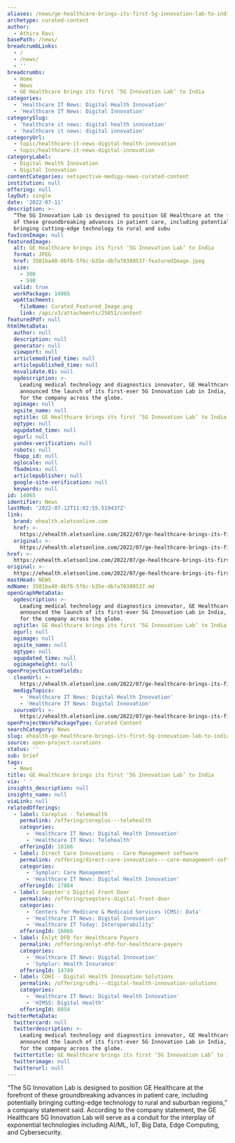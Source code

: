 ```yaml
---
aliases: /news/ge-healthcare-brings-its-first-5g-innovation-lab-to-india
archetype: curated-content
author:
  - Athira Ravi
basePath: /news/
breadcrumbLinks:
  - /
  - /news/
  - ''
breadcrumbs:
  - Home
  - News
  - GE Healthcare brings its first ‘5G Innovation Lab’ to India
categories:
  - 'Healthcare IT News: Digital Health Innovation'
  - 'Healthcare IT News: Digital Innovation'
categorySlug:
  - 'healthcare it news: digital health innovation'
  - 'healthcare it news: digital innovation'
categoryUrl:
  - topic/healthcare-it-news-digital-health-innovation
  - topic/healthcare-it-news-digital-innovation
categoryLabel:
  - Digital Health Innovation
  - Digital Innovation
contentCategories: netspective-medigy-news-curated-content
institution: null
offering: null
layOut: single
date: '2022-07-11'
description: >-
  “The 5G Innovation Lab is designed to position GE Healthcare at the forefront
  of these groundbreaking advances in patient care, including potentially
  bringing cutting-edge technology to rural and subu
favIconImage: null
featuredImage:
  alt: GE Healthcare brings its first ‘5G Innovation Lab’ to India
  format: JPEG
  href: 3501ba40-8bf6-5f6c-b35e-db7a70380537-featuredImage.jpeg
  size:
    - 300
    - 590
  valid: true
  workPackage: 14065
  wpAttachment:
    fileName: Curated_Featured_Image.png
    link: /api/v3/attachments/25851/content
featuredPdf: null
htmlMetaData:
  author: null
  description: null
  generator: null
  viewport: null
  articlemodified_time: null
  articlepublished_time: null
  msvalidate.01: null
  ogdescription: >-
    Leading medical technology and diagnostics innovator, GE Healthcare has
    announced the launch of its first-ever 5G Innovation Lab in India, the first
    for the company across the globe.
  ogimage: null
  ogsite_name: null
  ogtitle: GE Healthcare brings its first ‘5G Innovation Lab’ to India
  ogtype: null
  ogupdated_time: null
  ogurl: null
  yandex-verification: null
  robots: null
  fbapp_id: null
  oglocale: null
  fbadmins: null
  articlepublisher: null
  google-site-verification: null
  keywords: null
id: 14065
identifier: News
lastMod: '2022-07-12T11:02:55.519437Z'
link:
  brand: ehealth.eletsonline.com
  href: >-
    https://ehealth.eletsonline.com/2022/07/ge-healthcare-brings-its-first-5g-innovation-lab-to-india/
  original: >-
    https://ehealth.eletsonline.com/2022/07/ge-healthcare-brings-its-first-5g-innovation-lab-to-india/
href: >-
  https://ehealth.eletsonline.com/2022/07/ge-healthcare-brings-its-first-5g-innovation-lab-to-india/
original: >-
  https://ehealth.eletsonline.com/2022/07/ge-healthcare-brings-its-first-5g-innovation-lab-to-india/
mastHead: NEWS
mdName: 3501ba40-8bf6-5f6c-b35e-db7a70380537.md
openGraphMetaData:
  ogdescription: >-
    Leading medical technology and diagnostics innovator, GE Healthcare has
    announced the launch of its first-ever 5G Innovation Lab in India, the first
    for the company across the globe.
  ogtitle: GE Healthcare brings its first ‘5G Innovation Lab’ to India
  ogurl: null
  ogimage: null
  ogsite_name: null
  ogtype: null
  ogupdated_time: null
  ogimageheight: null
openProjectCustomFields:
  cleanUrl: >-
    https://ehealth.eletsonline.com/2022/07/ge-healthcare-brings-its-first-5g-innovation-lab-to-india/
  medigyTopics:
    - 'Healthcare IT News: Digital Health Innovation'
    - 'Healthcare IT News: Digital Innovation'
  sourceUrl: >-
    https://ehealth.eletsonline.com/2022/07/ge-healthcare-brings-its-first-5g-innovation-lab-to-india/
openProjectWorkPackageType: Curated Content
searchCategory: News
slug: ehealth-ge-healthcare-brings-its-first-5g-innovation-lab-to-india
source: open-project-curations
status: ''
sub: brief
tags:
  - News
title: GE Healthcare brings its first ‘5G Innovation Lab’ to India
via: ' '
insights_description: null
insights_name: null
viaLink: null
relatedOfferings:
  - label: Coreplus - TeleHealth
    permalink: /offering/coreplus---telehealth
    categories:
      - 'Healthcare IT News: Digital Health Innovation'
      - 'Healthcare IT News: Telehealth'
    offeringId: 18166
  - label: Direct Care Innovations - Care Management software
    permalink: /offering/direct-care-innovations---care-management-software
    categories:
      - 'Symplur: Care Management'
      - 'Healthcare IT News: Digital Health Innovation'
    offeringId: 17884
  - label: Seqster's Digital Front Door
    permalink: /offering/seqsters-digital-front-door
    categories:
      - 'Centers for Medicare & Medicaid Services (CMS): Data'
      - 'Healthcare IT News: Digital Innovation'
      - 'Healthcare IT Today: Interoperability'
    offeringId: 16066
  - label: Enlyt DFD for Healthcare Payers
    permalink: /offering/enlyt-dfd-for-healthcare-payers
    categories:
      - 'Healthcare IT News: Digital Innovation'
      - 'Symplur: Health Insurance'
    offeringId: 14749
  - label: CDHI - Digital Health Innovation Solutions
    permalink: /offering/cdhi---digital-health-innovation-solutions
    categories:
      - 'Healthcare IT News: Digital Health Innovation'
      - 'HIMSS: Digital Health'
    offeringId: 8854
twitterMetaData:
  twittercard: null
  twitterdescription: >-
    Leading medical technology and diagnostics innovator, GE Healthcare has
    announced the launch of its first-ever 5G Innovation Lab in India, the first
    for the company across the globe.
  twittertitle: GE Healthcare brings its first ‘5G Innovation Lab’ to India
  twitterimage: null
  twitterurl: null
---
```

<p>“The 5G Innovation Lab is designed to position GE Healthcare at the forefront of these groundbreaking advances in patient care, including potentially bringing cutting-edge technology to rural and suburban regions,” a company statement said.
According to the company statement, the GE Healthcare 5G Innovation Lab will serve as a conduit for the interplay of exponential technologies including AI/ML, IoT, Big Data, Edge Computing, and Cybersecurity.</p>